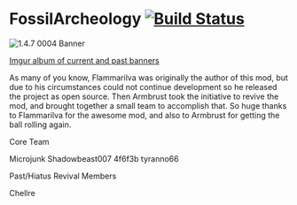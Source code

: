FossilArcheology  [![Build Status](https://travis-ci.org/k2b6s9j/FossilArcheology.png?branch=TravisCI)](https://travis-ci.org/k2b6s9j/FossilArcheology)
================

![1.4.7 0004 Banner](http://i.imgur.com/Ks2Vd0q.jpg)

[Imgur album of current and past banners](http://imgur.com/a/hBe0h)

As many of you know, Flammarilva was originally the author of this mod, but due to his circumstances could not continue development so he released the project as open source. Then Armbrust took the initiative to revive the mod, and brought together a small team to accomplish that. So huge thanks to Flammarilva for the awesome mod, and also to Armbrust for getting the ball rolling again.

Core Team

  Microjunk
  Shadowbeast007
  4f6f3b
  tyranno66

Past/Hiatus Revival Members

  Chellre

